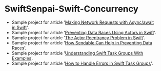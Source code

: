 # SwiftSenpai-Swift-Concurrency
- Sample project for article '[Making Network Requests with Async/await in Swift](https://swiftsenpai.com/swift/async-await-network-requests/)'.
- Sample project for article '[Preventing Data Races Using Actors in Swift](https://swiftsenpai.com/swift/actor-prevent-data-race/)'.
- Sample project for article '[The Actor Reentrancy Problem in Swift](https://swiftsenpai.com/swift/actor-reentrancy-problem/)'.
- Sample project for article '[How Sendable Can Help in Preventing Data Races](https://swiftsenpai.com/swift/sendable-prevent-data-races/)'.
- Sample project for article '[Understanding Swift Task Groups With Examples](https://swiftsenpai.com/swift/understanding-task-groups/)'.
- Sample project for article '[How to Handle Errors in Swift Task Groups](https://swiftsenpai.com/swift/task-groups-error-handling/)'.
